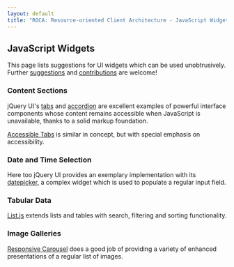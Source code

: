 ```yaml
---
layout: default
title: "ROCA: Resource-oriented Client Architecture - JavaScript Widgets"
---
```


JavaScript Widgets
------------------

This page lists suggestions for UI widgets which can be used unobtrusively.
Further [suggestions](discussion.html) and
[contributions](https://github.com/innoq/ROCA) are welcome!

### Content Sections

jQuery UI's [tabs](http://jqueryui.com/tabs/) and
[accordion](http://jqueryui.com/accordion/) are excellent examples of powerful
interface components whose content remains accessible when JavaScript is
unavailable, thanks to a solid markup foundation.

[Accessible Tabs](https://github.com/ginader/Accessible-Tabs) is similar in
concept, but with special emphasis on accessibility.

### Date and Time Selection

Here too jQuery UI provides an exemplary implementation with its
[datepicker](http://jqueryui.com/datepicker/), a complex widget which is used to
populate a regular input field.

### Tabular Data

[List.js](http://listjs.com) extends lists and tables with search, filtering and
sorting functionality.

### Image Galleries

[Responsive Carousel](https://github.com/filamentgroup/responsive-carousel)
does a good job of providing a variety of enhanced presentations of a regular
list of images.

